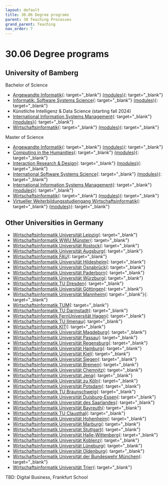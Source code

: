 ```yaml
---
layout: default
title: 30.06 Degree programs
parent: 30 Teaching Processes
grand_parent: Teaching
nav_order: 7
---
```


# 30.06 Degree programs

## University of Bamberg

Bachelor of Science

- [Angewandte Informatik](https://www.uni-bamberg.de/ba-ai/){: target="_blank"} [(modules)](https://www.uni-bamberg.de/abt-studium/aufgaben/modulhandbuecher/wiai/modulhandbuecher-bachelor-angewandte-informatik/){: target="_blank"}
- [Informatik: Software Systems Science](https://www.uni-bamberg.de/sosysc/){: target="_blank"} [(modules)](https://www.uni-bamberg.de/abt-studium/aufgaben/modulhandbuecher/wiai/modulhandbuecher-bachelor-informatik-software-systems-science/){: target="_blank"}
- Künstliche Intelligenz & Data Science (starting fall 2024)
- [International Information Systems Management](https://www.uni-bamberg.de/ba-iism/){: target="_blank"} [(modules)](https://www.uni-bamberg.de/abt-studium/aufgaben/modulhandbuecher/wiai/modulhandbuecher-bachelor-international-information-systems-management/){: target="_blank"}
- [Wirtschaftsinformatik](https://www.uni-bamberg.de/ba-wi/){: target="_blank"} [(modules)](https://www.uni-bamberg.de/abt-studium/aufgaben/modulhandbuecher/wiai/modulhandbuecher-bachelor-wirtschaftsinformatik/){: target="_blank"}

Master of Science

- [Angewandte Informatik](https://www.uni-bamberg.de/ma-ai/){: target="_blank"} [(modules)](https://www.uni-bamberg.de/abt-studium/aufgaben/modulhandbuecher/wiai/modulhandbuecher-master-angewandte-informatik/){: target="_blank"}
- [Computing in the Humanities](https://www.uni-bamberg.de/ma-cith/){: target="_blank"} [(modules)](https://www.uni-bamberg.de/abt-studium/aufgaben/modulhandbuecher/wiai/modulhandbuch-master-computing-in-the-humanities/){: target="_blank"}
- [Interaction Research & Design](https://www.uni-bamberg.de/ma-ird/){: target="_blank"} [(modules)](https://www.uni-bamberg.de/abt-studium/aufgaben/modulhandbuecher/wiai/modulhandbuch-interaction-research-design/){: target="_blank"}
- [International Software Systems Science](https://www.uni-bamberg.de/ma-isosysc/){: target="_blank"} [(modules)](https://www.uni-bamberg.de/abt-studium/aufgaben/modulhandbuecher/wiai/modulhandbuch-master-international-software-systems-science/){: target="_blank"}
- [International Information Systems Management](https://www.uni-bamberg.de/ma-iism/){: target="_blank"} [(modules)](https://www.uni-bamberg.de/abt-studium/aufgaben/modulhandbuecher/wiai/modulhandbuecher-master-international-information-systems-management/){: target="_blank"}
- [Wirtschaftsinformatik](https://www.uni-bamberg.de/ma-wi/auf-einen-blick/){: target="_blank"} [(modules)](https://www.uni-bamberg.de/abt-studium/aufgaben/modulhandbuecher/wiai/modulhandbuecher-master-wirtschaftsinformatik/){: target="_blank"}
- [Virtueller Weiterbildungsstudiengang Wirtschaftsinformatik](https://www.uni-bamberg.de/ma-vawi/auf-einen-blick/){: target="_blank"} [(modules)](https://www.uni-bamberg.de/abt-studium/aufgaben/modulhandbuecher/wiai/modulhandbuch-master-vawi/){: target="_blank"}

## Other Universities in Germany

- [Wirtschaftsinformatik Universität Leipzig](https://www.uni-leipzig.de/studium/vor-dem-studium/studienangebot/studiengang/course/show/wirtschaftsinformatik-b-sc){: target="_blank"}
- [Wirtschaftsinformatik WWU Münster](https://www.wi.uni-muenster.de/de/studieninteressierte/unsere-studiengaenge/bachelor){: target="_blank"}
- [Wirtschaftsinformatik Universität Rostock](https://www.informatik.uni-rostock.de/studium-lehre/bachelor-studiengaenge/wirtschaftsinformatik-bsc-1/){: target="_blank"}
- [Wirtschaftsinformatik Universität Augsburg](https://www.uni-augsburg.de/de/studium/studienangebot/uebersicht/wirtschaftsinformatik-bsc/){: target="_blank"}
- [Wirtschaftsinformatik FAU](https://meinstudium.fau.de/studienangebot/wirtschaftsinformatik-bsc/){: target="_blank"}
- [Wirtschaftsinformatik Universität Hildesheim](https://www.uni-hildesheim.de/studium/studienangebot/bachelorstudium/wirtschaftsinformatik-bachelor-of-science-bsc/){: target="_blank"}
- [Wirtschaftsinformatik Universität Osnabrück](https://www.uni-osnabrueck.de/studieninteressierte/studiengaenge-a-z/wirtschaftsinformatik-bachelor-of-science/){: target="_blank"}
- [Wirtschaftsinformatik Universität Paderborn](https://www.uni-paderborn.de/studienangebot/studiengang/wirtschaftsinformatik-bachelor){: target="_blank"}
- [Wirtschaftsinformatik Universität Würzburg](https://www.uni-wuerzburg.de/studium/angebot/faecher/wirtschaftsinformatik/){: target="_blank"}
- [Wirtschaftsinformatik TU Dresden](https://tu-dresden.de/bu/wirtschaft/studium/studienangebot/diplom-wirtschaftsinformatik){: target="_blank"}
- [Wirtschaftsinformatik Universität Göttingen](https://www.uni-goettingen.de/de/640687.html){: target="_blank"}
- [Wirtschaftsinformatik Universität Mannheim](https://www.uni-mannheim.de/studium/studienangebot/bachelor-wirtschaftsinformatik/){: target="_blank"}{: target="_blank"}
- [Wirtschaftsinformatik TUM](https://www.tum.de/studium/studienangebot/detail/wirtschaftsinformatik-bachelor-of-science-bsc){: target="_blank"}
- [Wirtschaftsinformatik TU Darmstadt](https://www.tu-darmstadt.de/studieren/studieninteressierte/studienangebot_studiengaenge/studiengang_177856.de.jsp){: target="_blank"}
- [Wirtschaftsinformatik FernUniversität Hagen](https://www.fernuni-hagen.de/wirtschaftswissenschaft/studium/bachelor_winf/index.shtml){: target="_blank"}
- [Wirtschaftsinformatik TU Ilmenau](https://www.tu-ilmenau.de/studium/vor-dem-studium/studienangebot/bachelorstudiengaenge/wirtschaftsinformatik-b-sc){: target="_blank"}
- [Wirtschaftsinformatik KIT](https://www.wirtschaftsinformatik.kit.edu/bachelor.php){: target="_blank"}
- [Wirtschaftsinformatik Universität Magdeburg](https://www.ovgu.de/informatikstudieren.html?gclid=EAIaIQobChMIuNu7_LX0_wIVj-Z3Ch2pSQQkEAAYASAAEgKX8PD_BwE){: target="_blank"}
- [Wirtschaftsinformatik Universität Passau](https://www.uni-passau.de/bachelor-wirtschaftsinformatik/){: target="_blank"}
- [Wirtschaftsinformatik Universität Regensburg](https://www.uni-regensburg.de/studium/studienangebot/studiengaenge-a-z/wirtschaftsinformatik-bsc/index.html){: target="_blank"}
- [Wirtschaftsinformatik Universität Hamburg](https://www.inf.uni-hamburg.de/studies/bachelor/wiinf.html){: target="_blank"}
- [Wirtschaftsinformatik Universität Kiel](https://www.studium.uni-kiel.de/de/studienangebot/studienfaecher/wirtschaftsinformatik-ba){: target="_blank"}
- [Wirtschaftsinformatik Universität Siegen](https://www.uni-siegen.de/zsb/studienangebot/bachelor/winfo.html){: target="_blank"}
- [Wirtschaftsinformatik Universität Bremen](https://www.uni-bremen.de/studium/orientieren-bewerben/studienangebot/dbs/study/33?cHash=e36c0475eaed611d0c44a4f4b38b18ef){: target="_blank"}
- [Wirtschaftsinformatik Universität Chemnitz](https://www.tu-chemnitz.de/wirtschaftsinformatik/){: target="_blank"}
- [Wirtschaftsinformatik Universität Jena](https://www.uni-jena.de/msc-wirtschaftsinformatik){: target="_blank"}
- [Wirtschaftsinformatik Universität zu Köln](https://wiso.uni-koeln.de/de/studium/bachelor/bachelor-wirtschaftsinformatik){: target="_blank"}
- [Wirtschaftsinformatik Universität Potsdam](https://www.uni-potsdam.de/de/studium/studienangebot/bachelor/ein-fach-bachelor/wirtschaftsinformatik){: target="_blank"}
- [Wirtschaftsinformatik TU Braunschweig](https://www.tu-braunschweig.de/wirtschaftsinformatik-bachelor){: target="_blank"}
- [Wirtschaftsinformatik Universität Duisburg-Essen](https://www.uni-due.de/studienangebote/studiengang.php?id=110){: target="_blank"}
- [Wirtschaftsinformatik Universität des Saarlandes](https://www.uni-saarland.de/studium/angebot/bachelor/wirtschaftsinformatik.html){: target="_blank"}
- [Wirtschaftsinformatik Universität Bayreuth](https://www.wi.uni-bayreuth.de/de/index.html){: target="_blank"}
- [Wirtschaftsinformatik TU Clausthal](https://www.tu-clausthal.de/studieninteressierte/studiengaenge/master-studiengaenge/wirtschaftsinformatik){: target="_blank"}
- [Wirtschaftsinformatik Universität Hohenheim](https://www.uni-hohenheim.de/wirtschaftsinformatik-bachelor-studium){: target="_blank"}
- [Wirtschaftsinformatik Universität Marburg](https://www.uni-marburg.de/de/studium/studienangebot/bachelor/wirtinfobsc){: target="_blank"}
- [Wirtschaftsinformatik Universität Stuttgart](https://www.uni-stuttgart.de/studium/bachelor/wirtschaftsinformatik-b.sc./){: target="_blank"}
- [Wirtschaftsinformatik Universität Halle-Wittenberg](https://studienangebot.uni-halle.de/wirtschaftsinformatik-business-information-systems-bachelor-180){: target="_blank"}
- [Wirtschaftsinformatik Universität Koblenz](https://www.uni-koblenz.de/de/studium/studienangebot/wirtschaftsinformatik){: target="_blank"}
- [Wirtschaftsinformatik Universität Lüneburg](https://www.leuphana.de/college/bachelor/wirtschaftsinformatik-studium.html){: target="_blank"}
- [Wirtschaftsinformatik Universität Oldenburg](https://uol.de/informatik/bsc/wirtschaftsinformatik){: target="_blank"}
- [Wirtschaftsinformatik Universität der Bundeswehr München](https://www.unibw.de/inf/studium/studiengaenge-wirtschaftsinformatik/studiengang-bachelor-wirtschaftsinformatik){: target="_blank"}
- [Wirtschaftsinformatik Universität Trier](https://www.uni-trier.de/studium/studienangebot/studienfaecher/wirtschaftsinformatik){: target="_blank"}

TBD: Digital Business, Frankfurt School